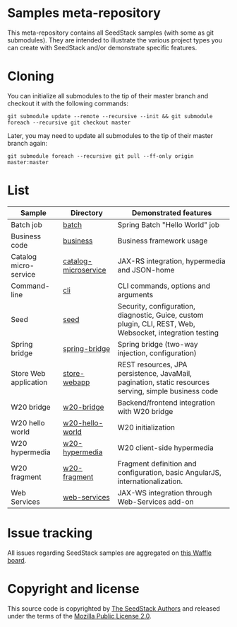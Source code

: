 # Samples meta-repository

This meta-repository contains all SeedStack samples (with some as git submodules). They are intended to illustrate the various project types you can create with SeedStack and/or demonstrate specific features.

# Cloning

You can initialize all submodules to the tip of their master branch and checkout it with the following commands:

    git submodule update --remote --recursive --init && git submodule foreach --recursive git checkout master
    
Later, you may need to update all submodules to the tip of their master branch again:     

    git submodule foreach --recursive git pull --ff-only origin master:master

# List

| Sample | Directory | Demonstrated features |
|---|---|---|
| Batch job | [batch](https://github.com/seedstack/samples/tree/master/batch) | Spring Batch "Hello World" job |
| Business code | [business](https://github.com/seedstack/samples/tree/master/business) | Business framework usage |
| Catalog micro-service | [catalog-microservice](https://github.com/seedstack/catalog-microservice-sample/tree/master) | JAX-RS integration, hypermedia and JSON-home |
| Command-line | [cli](https://github.com/seedstack/samples/tree/master/cli) | CLI commands, options and arguments |
| Seed | [seed](https://github.com/seedstack/samples/tree/master/seed) | Security, configuration, diagnostic, Guice, custom plugin, CLI, REST, Web, Websocket, integration testing |
| Spring bridge | [spring-bridge](https://github.com/seedstack/samples/tree/master/spring-bridge) | Spring bridge (two-way injection, configuration) |
| Store Web application | [store-webapp](https://github.com/seedstack/store-webapp-sample/tree/master) | REST resources, JPA persistence, JavaMail, pagination, static resources serving, simple business code |
| W20 bridge | [w20-bridge](https://github.com/seedstack/samples/tree/master/w20-bridge) | Backend/frontend integration with W20 bridge |
| W20 hello world | [w20-hello-world](https://github.com/seedstack/samples/tree/master/w20-hello-world) | W20 initialization |
| W20 hypermedia | [w20-hypermedia](https://github.com/seedstack/w20-hypermedia-sample/tree/master) | W20 client-side hypermedia |
| W20 fragment | [w20-fragment](https://github.com/seedstack/samples/tree/master/w20-fragment) | Fragment definition and configuration, basic AngularJS, internationalization. |
| Web Services | [web-services](https://github.com/seedstack/web-services-sample/tree/master) | JAX-WS integration through Web-Services add-on |

# Issue tracking

All issues regarding SeedStack samples are aggregated on [this Waffle board](https://waffle.io/seedstack/samples).

# Copyright and license

This source code is copyrighted by [The SeedStack Authors](https://github.com/seedstack/seedstack/blob/master/AUTHORS) and released under the terms of the [Mozilla Public License 2.0](https://www.mozilla.org/MPL/2.0/).
